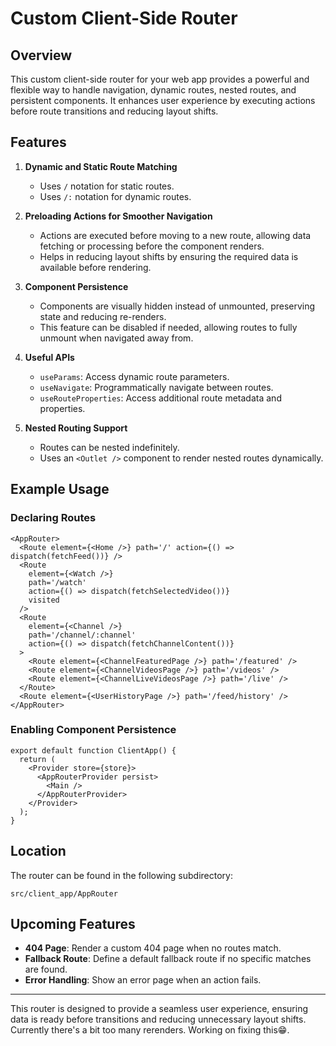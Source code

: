 # Custom Client-Side Router

## Overview
This custom client-side router for your web app provides a powerful and flexible way to handle navigation, dynamic routes, nested routes, and persistent components. It enhances user experience by executing actions before route transitions and reducing layout shifts.

## Features

1. **Dynamic and Static Route Matching**
   - Uses `/` notation for static routes.
   - Uses `/:` notation for dynamic routes.
   
2. **Preloading Actions for Smoother Navigation**
   - Actions are executed before moving to a new route, allowing data fetching or processing before the component renders.
   - Helps in reducing layout shifts by ensuring the required data is available before rendering.
   
3. **Component Persistence**
   - Components are visually hidden instead of unmounted, preserving state and reducing re-renders.
   - This feature can be disabled if needed, allowing routes to fully unmount when navigated away from.

4. **Useful APIs**
   - `useParams`: Access dynamic route parameters.
   - `useNavigate`: Programmatically navigate between routes.
   - `useRouteProperties`: Access additional route metadata and properties.

5. **Nested Routing Support**
   - Routes can be nested indefinitely.
   - Uses an `<Outlet />` component to render nested routes dynamically.

## Example Usage

### Declaring Routes
```tsx
<AppRouter>
  <Route element={<Home />} path='/' action={() => dispatch(fetchFeed())} />
  <Route
    element={<Watch />}
    path='/watch'
    action={() => dispatch(fetchSelectedVideo())}
    visited
  />
  <Route
    element={<Channel />}
    path='/channel/:channel'
    action={() => dispatch(fetchChannelContent())}
  >
    <Route element={<ChannelFeaturedPage />} path='/featured' />
    <Route element={<ChannelVideosPage />} path='/videos' />
    <Route element={<ChannelLiveVideosPage />} path='/live' />
  </Route>
  <Route element={<UserHistoryPage />} path='/feed/history' />
</AppRouter>
```

### Enabling Component Persistence
```tsx
export default function ClientApp() {
  return (
    <Provider store={store}>
      <AppRouterProvider persist>
        <Main />
      </AppRouterProvider>
    </Provider>
  );
}
```

## Location
The router can be found in the following subdirectory:
```
src/client_app/AppRouter
```

## Upcoming Features
- **404 Page**: Render a custom 404 page when no routes match.
- **Fallback Route**: Define a default fallback route if no specific matches are found.
- **Error Handling**: Show an error page when an action fails.

---

This router is designed to provide a seamless user experience, ensuring data is ready before transitions and reducing unnecessary layout shifts. Currently there's a bit too many rerenders. Working on fixing this😁.

